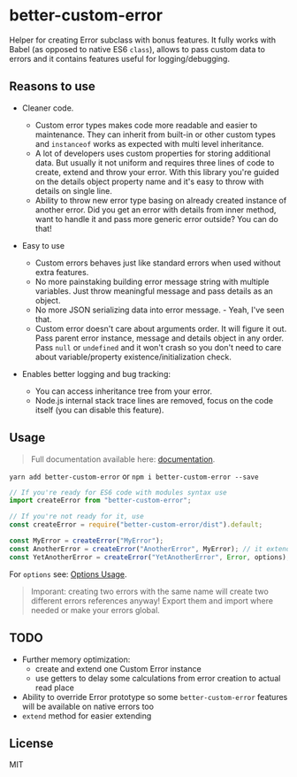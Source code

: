 # better-custom-error

Helper for creating Error subclass with bonus features.
It fully works with Babel (as opposed to native ES6 `class`), allows to pass custom data to errors and it contains
features useful for logging/debugging.

## Reasons to use

- Cleaner code.
    - Custom error types makes code more readable and easier to maintenance. They can inherit from built-in or other
    custom types and `instanceof` works as expected with multi level inheritance.
    - A lot of developers uses custom properties for storing additional data. But usually it not uniform and requires
    three lines of code to create, extend and throw your error. With this library you're guided on the details object
    property name and it's easy to throw with details on single line.
    - Ability to throw new error type basing on already created instance of another error. Did you get an error with
    details from inner method, want to handle it and pass more generic error outside? You can do that!

- Easy to use
    - Custom errors behaves just like standard errors when used without extra features.
    - No more painstaking building error message string with multiple variables. Just throw meaningful message and pass
    details as an object.
    - No more JSON serializing data into error message. - Yeah, I've seen that.
    - Custom error doesn't care about arguments order. It will figure it out. Pass parent error instance, message and
    details object in any order. Pass `null` or `undefined` and it won't crash so you don't need to care about
    variable/property existence/initialization check.

- Enables better logging and bug tracking:
    - You can access inheritance tree from your error.
    - Node.js internal stack trace lines are removed, focus on the code itself (you can disable this feature).

## Usage

> Full documentation available here: [documentation](https://dzek69.github.io/better-custom-error/).

`yarn add better-custom-error` or `npm i better-custom-error --save`

```javascript
// If you're ready for ES6 code with modules syntax use
import createError from "better-custom-error";

// If you're not ready for it, use
const createError = require("better-custom-error/dist").default;

const MyError = createError("MyError");
const AnotherError = createError("AnotherError", MyError); // it extends `Error` by default, but you can pass another error
const YetAnotherError = createError("YetAnotherError", Error, options);
```

For `options` see: [Options Usage](https://dzek69.github.io/better-custom-error/tutorial-Options%20usage.html).

> Imporant: creating two errors with the same name will create two different errors references anyway! Export them and
import where needed or make your errors global.

## TODO

- Further memory optimization:
    - create and extend one Custom Error instance
    - use getters to delay some calculations from error creation to actual read place
- Ability to override Error prototype so some `better-custom-error` features will be available on native errors too
- `extend` method for easier extending

## License

MIT
